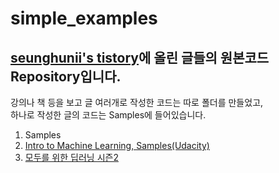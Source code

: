 # simple_examples
## [seunghunii's tistory](https://seunghuni96.tistory.com/)에 올린 글들의 원본코드 Repository입니다.   
강의나 책 등을 보고 글 여러개로 작성한 코드는 따로 폴더를 만들었고,   
하나로 작성한 글의 코드는 Samples에 들어있습니다.   
1. Samples
2. [Intro to Machine Learning, Samples(Udacity)](https://www.udacity.com/course/intro-to-machine-learning--ud120)
3. [모두를 위한 딥러닝 시즌2](https://www.youtube.com/playlist?list=PLQ28Nx3M4Jrguyuwg4xe9d9t2XE639e5C)

